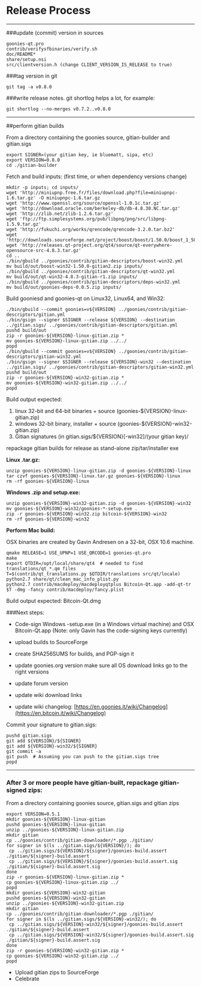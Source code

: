 Release Process
====================

* * *

###update (commit) version in sources


	goonies-qt.pro
	contrib/verifysfbinaries/verify.sh
	doc/README*
	share/setup.nsi
	src/clientversion.h (change CLIENT_VERSION_IS_RELEASE to true)

###tag version in git

	git tag -a v0.8.0

###write release notes. git shortlog helps a lot, for example:

	git shortlog --no-merges v0.7.2..v0.8.0

* * *

##perform gitian builds

 From a directory containing the goonies source, gitian-builder and gitian.sigs
  
	export SIGNER=(your gitian key, ie bluematt, sipa, etc)
	export VERSION=0.8.0
	cd ./gitian-builder

 Fetch and build inputs: (first time, or when dependency versions change)

	mkdir -p inputs; cd inputs/
	wget 'http://miniupnp.free.fr/files/download.php?file=miniupnpc-1.6.tar.gz' -O miniupnpc-1.6.tar.gz
	wget 'http://www.openssl.org/source/openssl-1.0.1c.tar.gz'
	wget 'http://download.oracle.com/berkeley-db/db-4.8.30.NC.tar.gz'
	wget 'http://zlib.net/zlib-1.2.6.tar.gz'
	wget 'ftp://ftp.simplesystems.org/pub/libpng/png/src/libpng-1.5.9.tar.gz'
	wget 'http://fukuchi.org/works/qrencode/qrencode-3.2.0.tar.bz2'
	wget 'http://downloads.sourceforge.net/project/boost/boost/1.50.0/boost_1_50_0.tar.bz2'
	wget 'http://releases.qt-project.org/qt4/source/qt-everywhere-opensource-src-4.8.3.tar.gz'
	cd ..
	./bin/gbuild ../goonies/contrib/gitian-descriptors/boost-win32.yml
	mv build/out/boost-win32-1.50.0-gitian2.zip inputs/
	./bin/gbuild ../goonies/contrib/gitian-descriptors/qt-win32.yml
	mv build/out/qt-win32-4.8.3-gitian-r1.zip inputs/
	./bin/gbuild ../goonies/contrib/gitian-descriptors/deps-win32.yml
	mv build/out/goonies-deps-0.0.5.zip inputs/

 Build gooniesd and goonies-qt on Linux32, Linux64, and Win32:
  
	./bin/gbuild --commit goonies=v${VERSION} ../goonies/contrib/gitian-descriptors/gitian.yml
	./bin/gsign --signer $SIGNER --release ${VERSION} --destination ../gitian.sigs/ ../goonies/contrib/gitian-descriptors/gitian.yml
	pushd build/out
	zip -r goonies-${VERSION}-linux-gitian.zip *
	mv goonies-${VERSION}-linux-gitian.zip ../../
	popd
	./bin/gbuild --commit goonies=v${VERSION} ../goonies/contrib/gitian-descriptors/gitian-win32.yml
	./bin/gsign --signer $SIGNER --release ${VERSION}-win32 --destination ../gitian.sigs/ ../goonies/contrib/gitian-descriptors/gitian-win32.yml
	pushd build/out
	zip -r goonies-${VERSION}-win32-gitian.zip *
	mv goonies-${VERSION}-win32-gitian.zip ../../
	popd

  Build output expected:

  1. linux 32-bit and 64-bit binaries + source (goonies-${VERSION}-linux-gitian.zip)
  2. windows 32-bit binary, installer + source (goonies-${VERSION}-win32-gitian.zip)
  3. Gitian signatures (in gitian.sigs/${VERSION}[-win32]/(your gitian key)/

repackage gitian builds for release as stand-alone zip/tar/installer exe

**Linux .tar.gz:**

	unzip goonies-${VERSION}-linux-gitian.zip -d goonies-${VERSION}-linux
	tar czvf goonies-${VERSION}-linux.tar.gz goonies-${VERSION}-linux
	rm -rf goonies-${VERSION}-linux

**Windows .zip and setup.exe:**

	unzip goonies-${VERSION}-win32-gitian.zip -d goonies-${VERSION}-win32
	mv goonies-${VERSION}-win32/goonies-*-setup.exe .
	zip -r goonies-${VERSION}-win32.zip bitcoin-${VERSION}-win32
	rm -rf goonies-${VERSION}-win32

**Perform Mac build:**

  OSX binaries are created by Gavin Andresen on a 32-bit, OSX 10.6 machine.

	qmake RELEASE=1 USE_UPNP=1 USE_QRCODE=1 goonies-qt.pro
	make
	export QTDIR=/opt/local/share/qt4  # needed to find translations/qt_*.qm files
	T=$(contrib/qt_translations.py $QTDIR/translations src/qt/locale)
	python2.7 share/qt/clean_mac_info_plist.py
	python2.7 contrib/macdeploy/macdeployqtplus Bitcoin-Qt.app -add-qt-tr $T -dmg -fancy contrib/macdeploy/fancy.plist

 Build output expected: Bitcoin-Qt.dmg

###Next steps:

* Code-sign Windows -setup.exe (in a Windows virtual machine) and
  OSX Bitcoin-Qt.app (Note: only Gavin has the code-signing keys currently)

* upload builds to SourceForge

* create SHA256SUMS for builds, and PGP-sign it

* update goonies.org version
  make sure all OS download links go to the right versions

* update forum version

* update wiki download links

* update wiki changelog: [https://en.goonies.it/wiki/Changelog](https://en.bitcoin.it/wiki/Changelog)

Commit your signature to gitian.sigs:

	pushd gitian.sigs
	git add ${VERSION}/${SIGNER}
	git add ${VERSION}-win32/${SIGNER}
	git commit -a
	git push  # Assuming you can push to the gitian.sigs tree
	popd

-------------------------------------------------------------------------

### After 3 or more people have gitian-built, repackage gitian-signed zips:

From a directory containing goonies source, gitian.sigs and gitian zips

	export VERSION=0.5.1
	mkdir goonies-${VERSION}-linux-gitian
	pushd goonies-${VERSION}-linux-gitian
	unzip ../goonies-${VERSION}-linux-gitian.zip
	mkdir gitian
	cp ../goonies/contrib/gitian-downloader/*.pgp ./gitian/
	for signer in $(ls ../gitian.sigs/${VERSION}/); do
	 cp ../gitian.sigs/${VERSION}/${signer}/goonies-build.assert ./gitian/${signer}-build.assert
	 cp ../gitian.sigs/${VERSION}/${signer}/goonies-build.assert.sig ./gitian/${signer}-build.assert.sig
	done
	zip -r goonies-${VERSION}-linux-gitian.zip *
	cp goonies-${VERSION}-linux-gitian.zip ../
	popd
	mkdir goonies-${VERSION}-win32-gitian
	pushd goonies-${VERSION}-win32-gitian
	unzip ../goonies-${VERSION}-win32-gitian.zip
	mkdir gitian
	cp ../goonies/contrib/gitian-downloader/*.pgp ./gitian/
	for signer in $(ls ../gitian.sigs/${VERSION}-win32/); do
	 cp ../gitian.sigs/${VERSION}-win32/${signer}/goonies-build.assert ./gitian/${signer}-build.assert
	 cp ../gitian.sigs/${VERSION}-win32/${signer}/goonies-build.assert.sig ./gitian/${signer}-build.assert.sig
	done
	zip -r goonies-${VERSION}-win32-gitian.zip *
	cp goonies-${VERSION}-win32-gitian.zip ../
	popd

- Upload gitian zips to SourceForge
- Celebrate 
